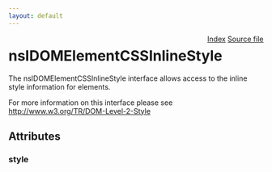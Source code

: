 ```yaml
---
layout: default
---
```

<div class='links' style='float:right'><a href="../index.html">Index</a>
<a href="http://dxr.mozilla.org/mozilla-central/source/dom/interfaces/css/nsIDOMElementCSSInlineStyle.idl">Source file</a>
</div>

# nsIDOMElementCSSInlineStyle #
  
The nsIDOMElementCSSInlineStyle interface allows access to the inline  
style information for elements.  
  
For more information on this interface please see  
http://www.w3.org/TR/DOM-Level-2-Style  
  

## Attributes ##

### style ###
